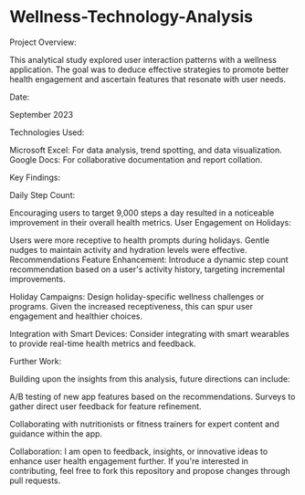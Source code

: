# Wellness-Technology-Analysis

Project Overview:

This analytical study explored user interaction patterns with a wellness application. The goal was to deduce effective strategies to promote better health engagement and ascertain features that resonate with user needs.

Date:

September 2023

Technologies Used:

Microsoft Excel: For data analysis, trend spotting, and data visualization.
Google Docs: For collaborative documentation and report collation.

Key Findings:

Daily Step Count:

Encouraging users to target 9,000 steps a day resulted in a noticeable improvement in their overall health metrics.
User Engagement on Holidays:

Users were more receptive to health prompts during holidays. Gentle nudges to maintain activity and hydration levels were effective.
Recommendations
Feature Enhancement: Introduce a dynamic step count recommendation based on a user's activity history, targeting incremental improvements.

Holiday Campaigns: Design holiday-specific wellness challenges or programs. Given the increased receptiveness, this can spur user engagement and healthier choices.

Integration with Smart Devices: Consider integrating with smart wearables to provide real-time health metrics and feedback.

Further Work:

Building upon the insights from this analysis, future directions can include:

A/B testing of new app features based on the recommendations.
Surveys to gather direct user feedback for feature refinement.

Collaborating with nutritionists or fitness trainers for expert content and guidance within the app.

Collaboration:
I am open to feedback, insights, or innovative ideas to enhance user health engagement further. If you're interested in contributing, feel free to fork this repository and propose changes through pull requests.
